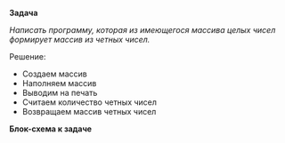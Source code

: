 **Задача**

*Написать программу, которая из имеющегося массива целых чисел формирует массив из четных чисел.*

 Решение:
 *  Создаем массив
 *  Наполняем массив
 *  Выводим на печать
 *  Считаем количество четных чисел
 *  Возвращаем массив четных чисел

**Блок-схема к задаче**
